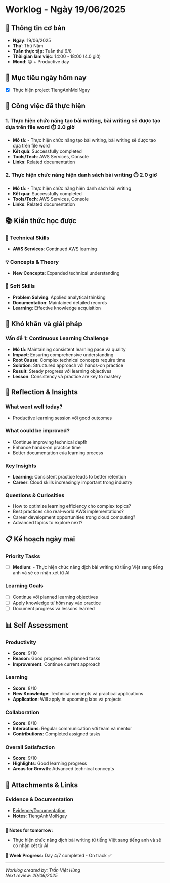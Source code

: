 # Worklog - Ngày 19/06/2025

## 📅 Thông tin cơ bản
- **Ngày**: 19/06/2025
- **Thứ**: Thứ Năm
- **Tuần thực tập**: Tuần thứ 6/8
- **Thời gian làm việc**: 14:00 - 18:00 (4.0 giờ)
- **Mood**: 😊 + Productive day

## 🎯 Mục tiêu ngày hôm nay
- [x] Thực hiện project TiengAnhMoiNgay

## 💼 Công việc đã thực hiện

### 1. Thực hiện chức năng tạo bài writing, bài writing sẽ được tạo dựa trên file word ⏱️ 2.0 giờ
- **Mô tả**: - Thực hiện chức năng tạo bài writing, bài writing sẽ được tạo dựa trên file word
- **Kết quả**: Successfully completed
- **Tools/Tech**: AWS Services, Console
- **Links**: Related documentation

### 2. Thực hiện chức năng hiện danh sách bài writing ⏱️ 2.0 giờ
- **Mô tả**: - Thực hiện chức năng hiện danh sách bài writing
- **Kết quả**: Successfully completed
- **Tools/Tech**: AWS Services, Console
- **Links**: Related documentation

## 📚 Kiến thức học được

### 🔧 Technical Skills
- **AWS Services**: Continued AWS learning

### 💡 Concepts & Theory
- **New Concepts**: Expanded technical understanding

### 🤝 Soft Skills
- **Problem Solving**: Applied analytical thinking
- **Documentation**: Maintained detailed records
- **Learning**: Effective knowledge acquisition

## 🚧 Khó khăn và giải pháp

### Vấn đề 1: Continuous Learning Challenge
- **Mô tả**: Maintaining consistent learning pace và quality
- **Impact**: Ensuring comprehensive understanding
- **Root Cause**: Complex technical concepts require time
- **Solution**: Structured approach với hands-on practice
- **Result**: Steady progress với learning objectives
- **Lesson**: Consistency và practice are key to mastery

## 💭 Reflection & Insights

### What went well today?
- Productive learning session với good outcomes

### What could be improved?
- Continue improving technical depth
- Enhance hands-on practice time
- Better documentation của learning process

### Key Insights
- **Learning**: Consistent practice leads to better retention
- **Career**: Cloud skills increasingly important trong industry

### Questions & Curiosities
- How to optimize learning efficiency cho complex topics?
- Best practices cho real-world AWS implementations?
- Career development opportunities trong cloud computing?
- Advanced topics to explore next?

## 📋 Kế hoạch ngày mai

### Priority Tasks
- [ ] **Medium**: - Thực hiện chức năng dịch bài writing từ tiếng Việt sang tiếng anh và sẽ có nhận xét từ AI

### Learning Goals
- [ ] Continue với planned learning objectives
- [ ] Apply knowledge từ hôm nay vào practice
- [ ] Document progress và lessons learned

## 📊 Self Assessment

### Productivity
- **Score**: 9/10
- **Reason**: Good progress với planned tasks
- **Improvement**: Continue current approach

### Learning
- **Score**: 8/10
- **New Knowledge**: Technical concepts và practical applications
- **Application**: Will apply in upcoming labs và projects

### Collaboration
- **Score**: 8/10
- **Interactions**: Regular communication với team và mentor
- **Contributions**: Completed assigned tasks

### Overall Satisfaction
- **Score**: 9/10
- **Highlights**: Good learning progress
- **Areas for Growth**: Advanced technical concepts

## 📎 Attachments & Links

### Evidence & Documentation
- [Evidence/Documentation](https://github.com/VietHung0901/TiengAnhMoiNgay/tree/DEV)
- **Notes**: TiengAnhMoiNgay

---

**📝 Notes for tomorrow:**
- Thực hiện chức năng dịch bài writing từ tiếng Việt sang tiếng anh và sẽ có nhận xét từ AI

**🎯 Week Progress:**
Day 4/7 completed - On track ✅

---
*Worklog created by: Trần Việt Hùng*  
*Next review: 20/06/2025*